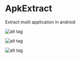 # ApkExtract
Extract mutil application in android


![alt tag](http://sl.uploads.im/t/Tiq5j.png)

![alt tag](http://sl.uploads.im/t/treHF.png)

![alt tag](http://sj.uploads.im/t/IvgZS.png)
